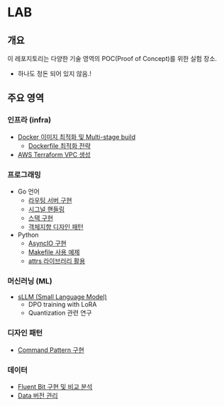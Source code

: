 # LAB

## 개요
이 레포지토리는 다양한 기술 영역의 POC(Proof of Concept)를 위한 실험 장소.
- 하나도 정돈 되어 있지 않음.!

## 주요 영역

### 인프라 (infra)
- [Docker 이미지 최적화 및 Multi-stage build](./infra/lightweight/README.md)
  - [Dockerfile 최적화 전략](./infra/lightweight/README.md)
- [AWS Terraform VPC 생성](./infra/aws-terraform/create_vpc/README.md)

### 프로그래밍
- Go 언어
  - [라우팅 서버 구현](./go-lang/routing/server.go)
  - [시그널 핸들링](./go-lang/signal-handler/main.go)
  - [스택 구현](./go-lang/stack.go)
  - [객체지향 디자인 패턴](./go-lang/composition/main.go)
- Python
  - [AsyncIO 구현](./async/async_python.md)
  - [Makefile 사용 예제](./python/make/README.md)
  - [attrs 라이브러리 활용](./python/attrs/README.md)

### 머신러닝 (ML)
- [sLLM (Small Language Model)](./ML/sLLM/README.md)
  - DPO training with LoRA
  - Quantization 관련 연구

### 디자인 패턴
- [Command Pattern 구현](./design-pattern)

### 데이터
- [Fluent Bit 구현 및 비교 분석](./DE/fluent-bit/README.md)
- [Data 버전 관리](./DE/DVC)
